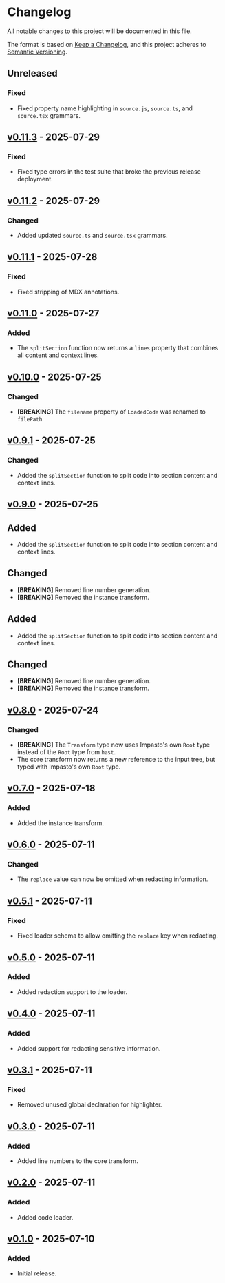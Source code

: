 # Changelog

All notable changes to this project will be documented in this file.

The format is based on [Keep a Changelog], and this project adheres to [Semantic
Versioning].

[keep a changelog]: https://keepachangelog.com/en/1.0.0/
[semantic versioning]: https://semver.org/spec/v2.0.0.html

## Unreleased

### Fixed

- Fixed property name highlighting in `source.js`, `source.ts`, and `source.tsx`
  grammars.

## [v0.11.3] - 2025-07-29

[v0.11.3]: https://github.com/ezzatron/impasto/releases/tag/v0.11.3

### Fixed

- Fixed type errors in the test suite that broke the previous release
  deployment.

## [v0.11.2] - 2025-07-29

[v0.11.2]: https://github.com/ezzatron/impasto/releases/tag/v0.11.2

### Changed

- Added updated `source.ts` and `source.tsx` grammars.

## [v0.11.1] - 2025-07-28

[v0.11.1]: https://github.com/ezzatron/impasto/releases/tag/v0.11.1

### Fixed

- Fixed stripping of MDX annotations.

## [v0.11.0] - 2025-07-27

[v0.11.0]: https://github.com/ezzatron/impasto/releases/tag/v0.11.0

### Added

- The `splitSection` function now returns a `lines` property that combines all
  content and context lines.

## [v0.10.0] - 2025-07-25

[v0.10.0]: https://github.com/ezzatron/impasto/releases/tag/v0.10.0

### Changed

- **\[BREAKING]** The `filename` property of `LoadedCode` was renamed to
  `filePath`.

## [v0.9.1] - 2025-07-25

[v0.9.1]: https://github.com/ezzatron/impasto/releases/tag/v0.9.1

### Changed

- Added the `splitSection` function to split code into section content and
  context lines.

## [v0.9.0] - 2025-07-25

[v0.9.0]: https://github.com/ezzatron/impasto/releases/tag/v0.9.0

## Added

- Added the `splitSection` function to split code into section content and
  context lines.

## Changed

- **\[BREAKING]** Removed line number generation.
- **\[BREAKING]** Removed the instance transform.

## Added

- Added the `splitSection` function to split code into section content and
  context lines.

## Changed

- **\[BREAKING]** Removed line number generation.
- **\[BREAKING]** Removed the instance transform.

## [v0.8.0] - 2025-07-24

[v0.8.0]: https://github.com/ezzatron/impasto/releases/tag/v0.8.0

### Changed

- **\[BREAKING]** The `Transform` type now uses Impasto's own `Root` type
  instead of the `Root` type from `hast`.
- The core transform now returns a new reference to the input tree, but typed
  with Impasto's own `Root` type.

## [v0.7.0] - 2025-07-18

[v0.7.0]: https://github.com/ezzatron/impasto/releases/tag/v0.7.0

### Added

- Added the instance transform.

## [v0.6.0] - 2025-07-11

[v0.6.0]: https://github.com/ezzatron/impasto/releases/tag/v0.6.0

### Changed

- The `replace` value can now be omitted when redacting information.

## [v0.5.1] - 2025-07-11

[v0.5.1]: https://github.com/ezzatron/impasto/releases/tag/v0.5.1

### Fixed

- Fixed loader schema to allow omitting the `replace` key when redacting.

## [v0.5.0] - 2025-07-11

[v0.5.0]: https://github.com/ezzatron/impasto/releases/tag/v0.5.0

### Added

- Added redaction support to the loader.

## [v0.4.0] - 2025-07-11

[v0.4.0]: https://github.com/ezzatron/impasto/releases/tag/v0.4.0

### Added

- Added support for redacting sensitive information.

## [v0.3.1] - 2025-07-11

[v0.3.1]: https://github.com/ezzatron/impasto/releases/tag/v0.3.1

### Fixed

- Removed unused global declaration for highlighter.

## [v0.3.0] - 2025-07-11

[v0.3.0]: https://github.com/ezzatron/impasto/releases/tag/v0.3.0

### Added

- Added line numbers to the core transform.

## [v0.2.0] - 2025-07-11

[v0.2.0]: https://github.com/ezzatron/impasto/releases/tag/v0.2.0

### Added

- Added code loader.

## [v0.1.0] - 2025-07-10

[v0.1.0]: https://github.com/ezzatron/impasto/releases/tag/v0.1.0

### Added

- Initial release.

